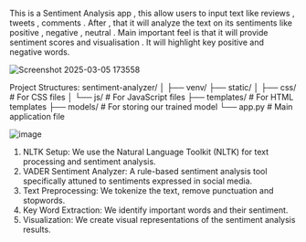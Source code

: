 This is a Sentiment Analysis app , this allow users to input text like reviews , tweets , comments . After , that it will analyze the text on its sentiments like positive , negative , neutral . 
Main important feel is that it will provide sentiment scores and visualisation . It will highlight key positive and negative words.

![Screenshot 2025-03-05 173558](https://github.com/user-attachments/assets/ca9965d4-0310-4c4e-bd81-f36ff620a479)


Project Structures:
sentiment-analyzer/
│
├── venv/
├── static/
│   ├── css/         # For CSS files
│   └── js/          # For JavaScript files
├── templates/       # For HTML templates
├── models/          # For storing our trained model
└── app.py           # Main application file

![image](https://github.com/user-attachments/assets/adab4541-d98b-48ef-8b04-32582bbaa51d)

1. NLTK Setup: We use the Natural Language Toolkit (NLTK) for text processing and sentiment analysis.
2. VADER Sentiment Analyzer: A rule-based sentiment analysis tool specifically attuned to sentiments expressed in social media.
3. Text Preprocessing: We tokenize the text, remove punctuation and stopwords.
4. Key Word Extraction: We identify important words and their sentiment.
5. Visualization: We create visual representations of the sentiment analysis results.
